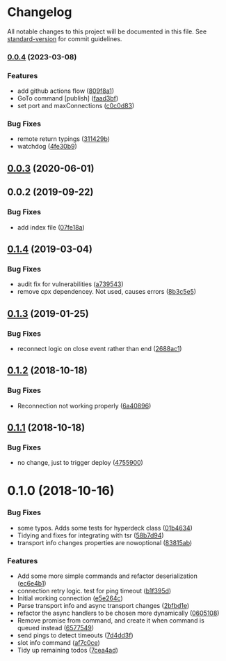 # Changelog

All notable changes to this project will be documented in this file. See [standard-version](https://github.com/conventional-changelog/standard-version) for commit guidelines.

### [0.0.4](https://github.com/baltedewit/hyperdeck-server-connection/compare/0.0.3...0.0.4) (2023-03-08)

### Features

- add github actions flow ([809f8a1](https://github.com/baltedewit/hyperdeck-server-connection/commit/809f8a1f9322b62444b48a00ae35dd0024df45a0))
- GoTo command [publish] ([faad3bf](https://github.com/baltedewit/hyperdeck-server-connection/commit/faad3bf2777f562a0feb08d0e5d6c54687ee64ee))
- set port and maxConnections ([c0c0d83](https://github.com/baltedewit/hyperdeck-server-connection/commit/c0c0d831792d343182dbbd3838f4cef9c8ecef40))

### Bug Fixes

- remote return typings ([311429b](https://github.com/baltedewit/hyperdeck-server-connection/commit/311429b1598eeae0f59b9e63254ba1abc912171a))
- watchdog ([4fe30b9](https://github.com/baltedewit/hyperdeck-server-connection/commit/4fe30b9a4f291f4d960557dde89b02b5f6c6294d))

<a name="0.0.3"></a>

## [0.0.3](https://github.com/baltedewit/hyperdeck-server-connection/compare/0.0.2...0.0.3) (2020-06-01)

<a name="0.0.2"></a>

## 0.0.2 (2019-09-22)

### Bug Fixes

- add index file ([07fe18a](https://github.com/baltedewit/hyperdeck-server-connection/commit/07fe18a))

<a name="0.1.4"></a>

## [0.1.4](https://github.com/nrkno/tv-automation-hyperdeck-connection/compare/0.1.3...0.1.4) (2019-03-04)

### Bug Fixes

- audit fix for vulnerabilities ([a739543](https://github.com/nrkno/tv-automation-hyperdeck-connection/commit/a739543))
- remove cpx dependencey. Not used, causes errors ([8b3c5e5](https://github.com/nrkno/tv-automation-hyperdeck-connection/commit/8b3c5e5))

<a name="0.1.3"></a>

## [0.1.3](https://github.com/nrkno/tv-automation-hyperdeck-connection/compare/0.1.2...0.1.3) (2019-01-25)

### Bug Fixes

- reconnect logic on close event rather than end ([2688ac1](https://github.com/nrkno/tv-automation-hyperdeck-connection/commit/2688ac1))

<a name="0.1.2"></a>

## [0.1.2](https://github.com/nrkno/tv-automation-hyperdeck-connection/compare/0.1.1...0.1.2) (2018-10-18)

### Bug Fixes

- Reconnection not working properly ([6a40896](https://github.com/nrkno/tv-automation-hyperdeck-connection/commit/6a40896))

<a name="0.1.1"></a>

## [0.1.1](https://github.com/nrkno/tv-automation-hyperdeck-connection/compare/0.1.0...0.1.1) (2018-10-18)

### Bug Fixes

- no change, just to trigger deploy ([4755900](https://github.com/nrkno/tv-automation-hyperdeck-connection/commit/4755900))

<a name="0.1.0"></a>

# 0.1.0 (2018-10-16)

### Bug Fixes

- some typos. Adds some tests for hyperdeck class ([01b4634](https://github.com/nrkno/tv-automation-hyperdeck-connection/commit/01b4634))
- Tidying and fixes for integrating with tsr ([58b7d94](https://github.com/nrkno/tv-automation-hyperdeck-connection/commit/58b7d94))
- transport info changes properties are nowoptional ([83815ab](https://github.com/nrkno/tv-automation-hyperdeck-connection/commit/83815ab))

### Features

- Add some more simple commands and refactor deserialization ([ec6e4b1](https://github.com/nrkno/tv-automation-hyperdeck-connection/commit/ec6e4b1))
- connection retry logic. test for ping timeout ([b1f395d](https://github.com/nrkno/tv-automation-hyperdeck-connection/commit/b1f395d))
- Initial working connection ([e5e264c](https://github.com/nrkno/tv-automation-hyperdeck-connection/commit/e5e264c))
- Parse transport info and async transport changes ([2bfbd1e](https://github.com/nrkno/tv-automation-hyperdeck-connection/commit/2bfbd1e))
- refactor the async handlers to be chosen more dynamically ([0605108](https://github.com/nrkno/tv-automation-hyperdeck-connection/commit/0605108))
- Remove promise from command, and create it when command is queued instead ([6577549](https://github.com/nrkno/tv-automation-hyperdeck-connection/commit/6577549))
- send pings to detect timeouts ([7d4dd3f](https://github.com/nrkno/tv-automation-hyperdeck-connection/commit/7d4dd3f))
- slot info command ([af7c0ce](https://github.com/nrkno/tv-automation-hyperdeck-connection/commit/af7c0ce))
- Tidy up remaining todos ([7cea4ad](https://github.com/nrkno/tv-automation-hyperdeck-connection/commit/7cea4ad))
